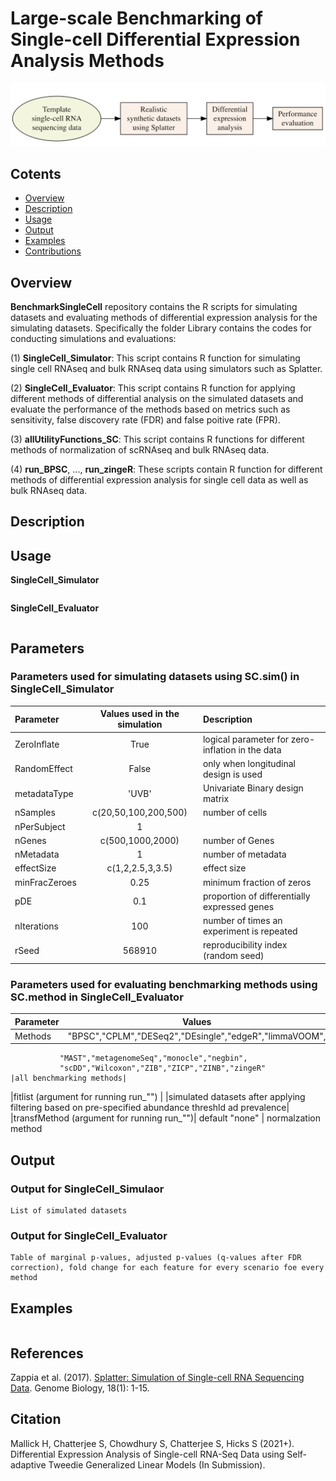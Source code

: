 Large-scale Benchmarking of Single-cell Differential Expression Analysis Methods
================

![Overview](https://github.com/himelmallick/BenchmarkSingleCell/raw/master/cover.png)


## Cotents
- [Overview](#Overview)
- [Description](#Description)
- [Usage](#Usage)
- [Output](#Output)
- [Examples](#Examples)
- [Contributions](#contributions)


## Overview

**BenchmarkSingleCell** repository contains the R scripts for simulating datasets and evaluating methods of differential expression analysis for the simulating datasets. Specifically the folder Library contains the codes for conducting simulations and evaluations: 

(1) **SingleCell_Simulator**: This script contains R function for simulating single cell RNAseq and bulk RNAseq data using simulators such as Splatter.

(2) **SingleCell_Evaluator**: This script contains R function for applying different methods of differential analysis on the simulated datasets and evaluate the performance of the methods based on metrics such as sensitivity, false discovery rate (FDR) and false poitive rate (FPR). 

(3) **allUtilityFunctions_SC**: This script contains R functions for different methods of normalization of scRNAseq and bulk RNAseq data.

(4) **run_BPSC**, ..., **run_zingeR**: These scripts contain R function for different methods of differential expression analysis for single cell data as well as bulk RNAseq data.  


## Description


## Usage

**SingleCell_Simulator**
```

```


**SingleCell_Evaluator**
```

```


## Parameters

### Parameters used for simulating datasets using SC.sim() in SingleCell_Simulator
  
| Parameter                 | Values used in the simulation | Description   |	
| :------------------------ |:-------------:| :-------------|
|ZeroInflate                |True           | logical parameter for zero-inflation in the data|
|RandomEffect               |False          | only when longitudinal design is used|
|metadataType               |'UVB'          | Univariate Binary design matrix
|nSamples                   |c(20,50,100,200,500)| number of cells|
|nPerSubject                | 1             | |
|nGenes                     |c(500,1000,2000)| number of Genes|
|nMetadata                  |1               |number of metadata|
|effectSize                 |c(1,2,2.5,3,3.5)|effect size|
|minFracZeroes              |    0.25        | minimum fraction of zeros|
|pDE                        | 0.1            | proportion of differentially expressed genes|
|nIterations                | 100            |number of times an experiment is repeated|
|rSeed                      |568910          |reproducibility index (random seed)|



### Parameters used for evaluating benchmarking methods using SC.method in SingleCell_Evaluator
  
| Parameter                 | Values       | Description   |	
| :------------------------ |:-------------:| :-------------|
|Methods                | "BPSC","CPLM","DESeq2","DEsingle","edgeR","limmaVOOM",
               "MAST","metagenomeSeq","monocle","negbin",
               "scDD","Wilcoxon","ZIB","ZICP","ZINB","zingeR"          |all benchmarking methods|
|fitlist (argument for running run_"")   |          |simulated datasets after applying filtering based on pre-specified abundance threshld ad prevalence|
|transfMethod (argument for running run_"")|   default "none"      |  normalzation method   



## Output

### Output for SingleCell_Simulaor
```
List of simulated datasets
```


###  Output for SingleCell_Evaluator

```
Table of marginal p-values, adjusted p-values (q-values after FDR correction), fold change for each feature for every scenario foe every method
```



## Examples
```

```

References
----------

Zappia et al. (2017). [Splatter: Simulation of Single-cell RNA Sequencing Data](https://genomebiology.biomedcentral.com/articles/10.1186/s13059-017-1305-0). Genome Biology, 18(1): 1-15.

Citation
--------

Mallick H, Chatterjee S, Chowdhury S, Chatterjee S, Hicks S (2021+). Differential Expression Analysis of Single-cell RNA-Seq Data using Self-adaptive Tweedie Generalized Linear Models (In Submission).



